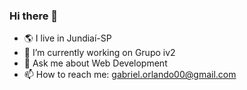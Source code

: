 ### Hi there 👋
- 🌎 I live in Jundiaí-SP
- 🔭 I’m currently working on Grupo iv2
- 💬 Ask me about Web Development
- 📫 How to reach me: gabriel.orlando00@gmail.com
<!--
**GabrielOrlando/GabrielOrlando** is a ✨ _special_ ✨ repository because its `README.md` (this file) appears on your GitHub profile.

Here are some ideas to get you started:


- 👯 I’m looking to collaborate on ...
- 🤔 I’m looking for help with ...


- 😄 Pronouns: ...
- ⚡ Fun fact: ...
-->
